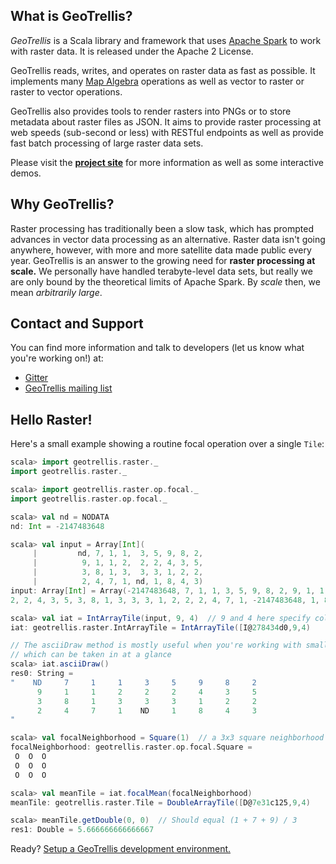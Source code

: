 What is GeoTrellis?
-------------------

*GeoTrellis* is a Scala library and framework that uses
[Apache Spark](http://spark.apache.org/) to work with raster data.  It is
released under the Apache 2 License.

GeoTrellis reads, writes, and operates on raster data as fast as possible.
It implements many [Map Algebra](http://en.wikipedia.org/wiki/Map_algebra)
operations as well as vector to raster or raster to vector operations.

GeoTrellis also provides tools to render rasters into PNGs or to store
metadata about raster files as JSON. It aims to provide raster processing at
web speeds (sub-second or less) with RESTful endpoints as well as provide
fast batch processing of large raster data sets.

Please visit the **[project site](http://geotrellis.io)**
for more information as well as some interactive demos.


Why GeoTrellis?
---------------

Raster processing has traditionally been a slow task, which has prompted
advances in vector data processing as an alternative. Raster data isn't
going anywhere, however, with more and more satellite data made public every
year. GeoTrellis is an answer to the growing need for **raster processing at
scale.** We personally have handled terabyte-level data sets, but really we
are only bound by the theoretical limits of Apache Spark. By *scale* then,
we mean *arbitrarily large*.

Contact and Support
-------------------

You can find more information and talk to developers
(let us know what you're working on!) at:

- [Gitter](https://gitter.im/geotrellis/geotrellis)
- [GeoTrellis mailing list](https://groups.google.com/group/geotrellis-user)

Hello Raster!
-------------

Here's a small example showing a routine focal operation over a single
`Tile`:

```scala
scala> import geotrellis.raster._
import geotrellis.raster._

scala> import geotrellis.raster.op.focal._
import geotrellis.raster.op.focal._

scala> val nd = NODATA
nd: Int = -2147483648

scala> val input = Array[Int](
     |         nd, 7, 1, 1,  3, 5, 9, 8, 2,
     |          9, 1, 1, 2,  2, 2, 4, 3, 5,
     |          3, 8, 1, 3,  3, 3, 1, 2, 2,
     |          2, 4, 7, 1, nd, 1, 8, 4, 3)
input: Array[Int] = Array(-2147483648, 7, 1, 1, 3, 5, 9, 8, 2, 9, 1, 1, 2,
2, 2, 4, 3, 5, 3, 8, 1, 3, 3, 3, 1, 2, 2, 2, 4, 7, 1, -2147483648, 1, 8, 4, 3)

scala> val iat = IntArrayTile(input, 9, 4)  // 9 and 4 here specify columns and rows
iat: geotrellis.raster.IntArrayTile = IntArrayTile([I@278434d0,9,4)

// The asciiDraw method is mostly useful when you're working with small tiles
// which can be taken in at a glance
scala> iat.asciiDraw()
res0: String =
"    ND     7     1     1     3     5     9     8     2
      9     1     1     2     2     2     4     3     5
      3     8     1     3     3     3     1     2     2
      2     4     7     1    ND     1     8     4     3
"

scala> val focalNeighborhood = Square(1)  // a 3x3 square neighborhood
focalNeighborhood: geotrellis.raster.op.focal.Square =
 O  O  O
 O  O  O
 O  O  O

scala> val meanTile = iat.focalMean(focalNeighborhood)
meanTile: geotrellis.raster.Tile = DoubleArrayTile([D@7e31c125,9,4)

scala> meanTile.getDouble(0, 0)  // Should equal (1 + 7 + 9) / 3
res1: Double = 5.666666666666667
```

Ready? [Setup a GeoTrellis development environment.](tutorials/setup.md)
